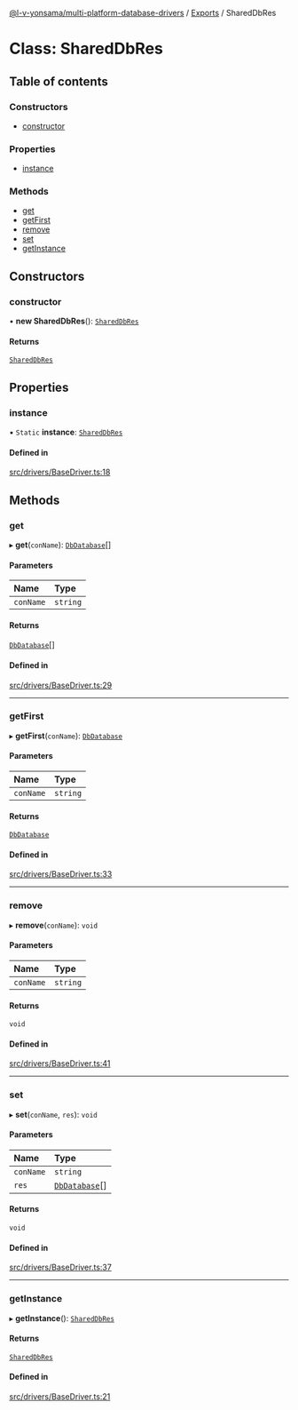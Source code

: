 [@l-v-yonsama/multi-platform-database-drivers](../README.md) / [Exports](../modules.md) / SharedDbRes

# Class: SharedDbRes

## Table of contents

### Constructors

- [constructor](SharedDbRes.md#constructor)

### Properties

- [instance](SharedDbRes.md#instance)

### Methods

- [get](SharedDbRes.md#get)
- [getFirst](SharedDbRes.md#getfirst)
- [remove](SharedDbRes.md#remove)
- [set](SharedDbRes.md#set)
- [getInstance](SharedDbRes.md#getinstance)

## Constructors

### constructor

• **new SharedDbRes**(): [`SharedDbRes`](SharedDbRes.md)

#### Returns

[`SharedDbRes`](SharedDbRes.md)

## Properties

### instance

▪ `Static` **instance**: [`SharedDbRes`](SharedDbRes.md)

#### Defined in

[src/drivers/BaseDriver.ts:18](https://github.com/l-v-yonsama/db-drivers/blob/e613a47e72cb936225e751b06bcc92070f93e362/src/drivers/BaseDriver.ts#L18)

## Methods

### get

▸ **get**(`conName`): [`DbDatabase`](../modules.md#dbdatabase)[]

#### Parameters

| Name | Type |
| :------ | :------ |
| `conName` | `string` |

#### Returns

[`DbDatabase`](../modules.md#dbdatabase)[]

#### Defined in

[src/drivers/BaseDriver.ts:29](https://github.com/l-v-yonsama/db-drivers/blob/e613a47e72cb936225e751b06bcc92070f93e362/src/drivers/BaseDriver.ts#L29)

___

### getFirst

▸ **getFirst**(`conName`): [`DbDatabase`](../modules.md#dbdatabase)

#### Parameters

| Name | Type |
| :------ | :------ |
| `conName` | `string` |

#### Returns

[`DbDatabase`](../modules.md#dbdatabase)

#### Defined in

[src/drivers/BaseDriver.ts:33](https://github.com/l-v-yonsama/db-drivers/blob/e613a47e72cb936225e751b06bcc92070f93e362/src/drivers/BaseDriver.ts#L33)

___

### remove

▸ **remove**(`conName`): `void`

#### Parameters

| Name | Type |
| :------ | :------ |
| `conName` | `string` |

#### Returns

`void`

#### Defined in

[src/drivers/BaseDriver.ts:41](https://github.com/l-v-yonsama/db-drivers/blob/e613a47e72cb936225e751b06bcc92070f93e362/src/drivers/BaseDriver.ts#L41)

___

### set

▸ **set**(`conName`, `res`): `void`

#### Parameters

| Name | Type |
| :------ | :------ |
| `conName` | `string` |
| `res` | [`DbDatabase`](../modules.md#dbdatabase)[] |

#### Returns

`void`

#### Defined in

[src/drivers/BaseDriver.ts:37](https://github.com/l-v-yonsama/db-drivers/blob/e613a47e72cb936225e751b06bcc92070f93e362/src/drivers/BaseDriver.ts#L37)

___

### getInstance

▸ **getInstance**(): [`SharedDbRes`](SharedDbRes.md)

#### Returns

[`SharedDbRes`](SharedDbRes.md)

#### Defined in

[src/drivers/BaseDriver.ts:21](https://github.com/l-v-yonsama/db-drivers/blob/e613a47e72cb936225e751b06bcc92070f93e362/src/drivers/BaseDriver.ts#L21)
